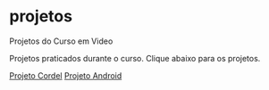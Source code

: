 # projetos
 Projetos do Curso em Video

Projetos praticados durante o curso. 
Clique abaixo para os projetos.


<a href="https://hugovini.github.io/projetos/projeto-cordel/" target="_blank">Projeto Cordel</a>
<a href="https://hugovini.github.io/projetos/android-cguana/" target="_blank">Projeto Android</a>
